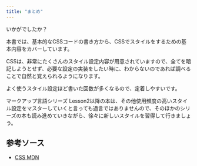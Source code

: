```yaml
---
title: "まとめ"
---
```


いかがでしたか？

本書では、基本的なCSSコードの書き方から、CSSでスタイルをするための基本内容をカバーしています。

CSSは、非常にたくさんのスタイル設定内容が用意されていますので、全てを暗記しようとせず、必要な設定の実装をしたい時に、わからないのであれば調べることで自然と覚えられるようになります。

よく使うスタイル設定ほど書いた回数が多くなるので、定着しやすいです。

マークアップ言語シリーズ Lesson2以降の本は、その他使用頻度の高いスタイル設定をマスターしていくと言っても過言ではありませんので、そのほかのシリーズの本も読み進めていきながら、徐々に新しいスタイルを習得して行きましょう。

## 参考ソース

* [CSS MDN](https://developer.mozilla.org/ja/docs/Learn/CSS)